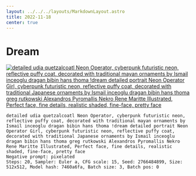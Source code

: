 ```yaml
---
layout: ../../../layouts/MarkdownLayout.astro
title: 2022-11-18
center: true
---
```


# Dream

[![detailed udia quetzalcoatl Neon Operator, cyberpunk futuristic neon, reflective puffy coat, decorated with traditional mayan ornaments by Ismail inceoglu dragan bibin hans thoma !dream detailed portrait Neon Operator Girl, cyberpunk futuristic neon, reflective puffy coat, decorated with traditional Japanese ornaments by Ismail inceoglu dragan bibin hans thoma greg rutkowski Alexandros Pyromallis Nekro Rene Maritte Illustrated, Perfect face, fine details, realistic shaded, fine-face, pretty face](https://r2.u0.vc/face/00012-2766484904-detailed%20udia.png "Just be chill.")](https://r2.u0.vc/face/detailed%20quetzalcoatl%20neon%20operator.mp4)
```
detailed udia quetzalcoatl Neon Operator, cyberpunk futuristic neon, reflective puffy coat, decorated with traditional mayan ornaments by Ismail inceoglu dragan bibin hans thoma !dream detailed portrait Neon Operator Girl, cyberpunk futuristic neon, reflective puffy coat, decorated with traditional Japanese ornaments by Ismail inceoglu dragan bibin hans thoma greg rutkowski Alexandros Pyromallis Nekro Rene Maritte Illustrated, Perfect face, fine details, realistic shaded, fine-face, pretty face
Negative prompt: pixelated
Steps: 20, Sampler: Euler a, CFG scale: 15, Seed: 2766484899, Size: 512x512, Model hash: 7460a6fa, Batch size: 3, Batch pos: 0
```
